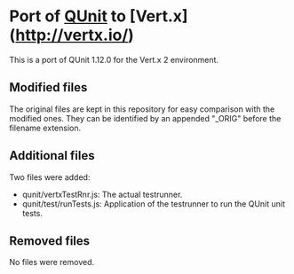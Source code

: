 # Port of [QUnit](http://qunitjs.com) to [Vert.x] (http://vertx.io/)

This is a port of QUnit 1.12.0 for the Vert.x 2 environment. 

## Modified files

The original files are kept in this repository for easy comparison with the modified ones.
They can be identified by an appended "_ORIG" before the filename extension.

## Additional files

Two files were added:

* qunit/vertxTestRnr.js: The actual testrunner.
* qunit/test/runTests.js: Application of the testrunner to run the QUnit unit tests.

## Removed files

No files were removed.